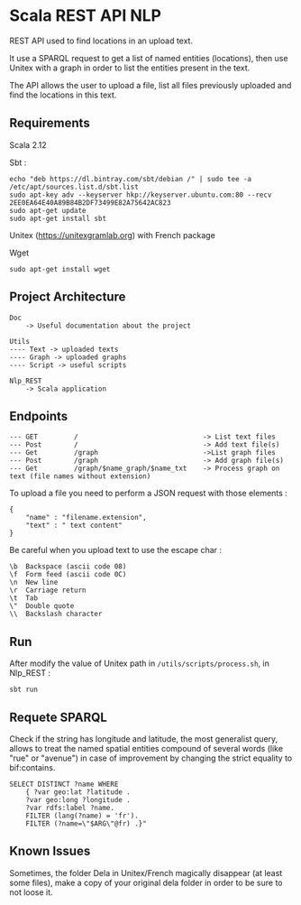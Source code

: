 # Scala REST API NLP

REST API used to find locations in an upload text.

It use a SPARQL request to get a list of named entities (locations), then use Unitex with a graph in order to list the entities present in the text.

The API allows the user to upload a file, list all files previously uploaded and find the locations in this text.


## Requirements

Scala 2.12

Sbt :
```
echo "deb https://dl.bintray.com/sbt/debian /" | sudo tee -a /etc/apt/sources.list.d/sbt.list
sudo apt-key adv --keyserver hkp://keyserver.ubuntu.com:80 --recv 2EE0EA64E40A89B84B2DF73499E82A75642AC823
sudo apt-get update
sudo apt-get install sbt
```

Unitex (https://unitexgramlab.org) with French package

Wget

```
sudo apt-get install wget
```

## Project Architecture

```
Doc
    -> Useful documentation about the project

Utils
---- Text -> uploaded texts
---- Graph -> uploaded graphs
---- Script -> useful scripts

Nlp_REST
    -> Scala application
```


## Endpoints

```
--- GET     	/                               -> List text files
--- Post     	/                               -> Add text file(s)
--- Get     	/graph                          ->List graph files
--- Post     	/graph                          -> Add graph file(s)
--- Get     	/graph/$name_graph/$name_txt    -> Process graph on text (file names without extension)
```

To upload a file you need to perform a JSON request with those elements :  
```
{
	"name" : "filename.extension",
	"text" : " text content"
}
```

Be careful when you upload text to use the escape char :
```
\b  Backspace (ascii code 08)
\f  Form feed (ascii code 0C)
\n  New line
\r  Carriage return
\t  Tab
\"  Double quote
\\  Backslash character
```


## Run



After modify the value of Unitex path in `/utils/scripts/process.sh`, in Nlp_REST :
```
sbt run
```

## Requete SPARQL

Check if the string has longitude and latitude, the most generalist query, allows to treat the named spatial entities compound of several words (like "rue" or "avenue") in case of improvement by changing the strict equality to bif:contains.

```sparql
SELECT DISTINCT ?name WHERE
    { ?var geo:lat ?latitude .
    ?var geo:long ?longitude .
    ?var rdfs:label ?name.
    FILTER (lang(?name) = 'fr').
    FILTER (?name=\"$ARG\"@fr) .}"

```

## Known Issues

Sometimes, the folder Dela in Unitex/French magically disappear (at least some files), make a copy of your original dela folder in order to be sure to not loose it.
